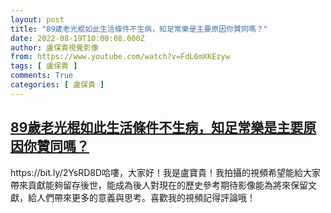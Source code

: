 ```yaml
---
layout: post
title: "89歲老光棍如此生活條件不生病，知足常樂是主要原因你贊同嗎？"
date: 2022-08-19T10:00:08.000Z
author: 盧保貴視覺影像
from: https://www.youtube.com/watch?v=FdL6mXKEzyw
tags: [ 盧保貴 ]
comments: True
categories: [ 盧保貴 ]
---
```

<!--1660903208000-->
[89歲老光棍如此生活條件不生病，知足常樂是主要原因你贊同嗎？](https://www.youtube.com/watch?v=FdL6mXKEzyw)
------

<div>
https://bit.ly/2YsRD8D哈嘍，大家好！我是盧寶貴！我拍攝的視頻希望能給大家帶來貢獻能夠留存後世，能成為後人對現在的歷史參考期待影像能為將來保留文獻，給人們帶來更多的意義與思考。喜歡我的視頻記得評論哦！
</div>
